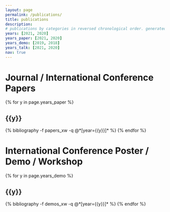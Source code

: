 ```yaml
---
layout: page
permalink: /publications/
title: publications
description: 
# publications by categories in reversed chronological order. generated by jekyll-scholar.
years: [2021, 2020]
years_paper: [2021, 2020]
years_demo: [2019, 2018]
years_talk: [2021, 2020]
nav: true
---
```


<div class="publications">
<h1>Journal / International Conference Papers</h1>
{% for y in page.years_paper %}
  <h2 class="year">{{y}}</h2>
  {% bibliography -f papers_xw -q @*[year={{y}}]* %}
{% endfor %}

<h1>International Conference Poster / Demo / Workshop</h1>
{% for y in page.years_demo %}
  <h2 class="year">{{y}}</h2>
  {% bibliography -f demos_xw -q @*[year={{y}}]* %}
{% endfor %}

</div>

